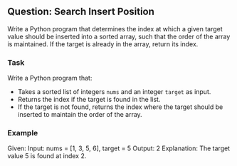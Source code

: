 ## Question: Search Insert Position

Write a Python program that determines the index at which a given target value should be inserted into a sorted array, such that the order of the array is maintained. If the target is already in the array, return its index.

### Task

Write a Python program that:
- Takes a sorted list of integers `nums` and an integer `target` as input.
- Returns the index if the target is found in the list.
- If the target is not found, returns the index where the target should be inserted to maintain the order of the array.

### Example

Given:
Input: nums = [1, 3, 5, 6], target = 5
Output: 2
Explanation: The target value 5 is found at index 2.